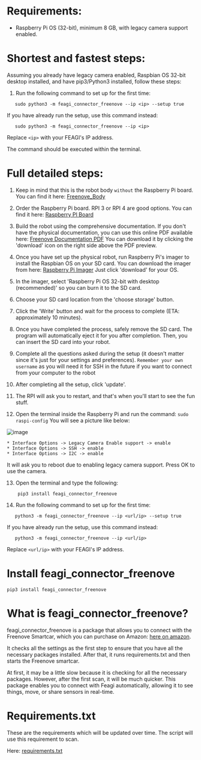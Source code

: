# Requirements:
- Raspberry Pi OS (32-bit), minimum 8 GB, with legacy camera support enabled.

# Shortest and fastest steps:
Assuming you already have legacy camera enabled, Raspbian OS 32-bit desktop installed, and have 
pip3/Python3 installed, follow these steps:

1. Run the following command to set up for the first time:
```
   sudo python3 -m feagi_connector_freenove --ip <ip> --setup true
```
If you have already run the setup, use this command instead:
```
   sudo python3 -m feagi_connector_freenove --ip <ip>
```

Replace `<ip>` with your FEAGI's IP address.

The command should be executed within the terminal.



# Full detailed steps:

1) Keep in mind that this is the robot body ``without`` the Raspberry Pi board. You can find it 
   here: [Freenove_Body](https://www.amazon.com/Freenove-Raspberry-Tracking-Avoidance-Ultrasonic/dp/B07YD2LT9D/ref=sr_1_3?keywords=freenove+4wd+car+kit&qid=1686246937&sprefix=freenove%2Caps%2C154&sr=8-3&ufe=app_do%3Aamzn1.fos.006c50ae-5d4c-4777-9bc0-4513d670b6bc)

2) Order the Raspberry Pi board. RPI 3 or RPI 4 are good options. You can find it here: 
   [Raspberry PI Board](https://www.amazon.com/Raspberry-Model-2019-Quad-Bluetooth/dp/B07TC2BK1X/ref=pd_bxgy_vft_none_img_sccl_1/145-1668819-0949402?pd_rd_w=MM6jo&content-id=amzn1.sym.26a5c67f-1a30-486b-bb90-b523ad38d5a0&pf_rd_p=26a5c67f-1a30-486b-bb90-b523ad38d5a0&pf_rd_r=WP4TBQQDTXVRH05BVVK4&pd_rd_wg=tpNVc&pd_rd_r=aca7db21-d4e0-4548-9e0c-a93588faa313&pd_rd_i=B07TC2BK1X&psc=1)

3) Build the robot using the comprehensive documentation. If you don't have the physical 
   documentation, you can use this online PDF available here: [Freenove Documentation PDF](https://github.com/Freenove/Freenove_4WD_Smart_Car_Kit_for_Raspberry_Pi/blob/master/Tutorial.pdf)
You can download it by clicking the 'download' icon on the right side above the PDF preview.

4) Once you have set up the physical robot, run Raspberry Pi's imager to install the Raspbian OS 
   on your SD card. You can download the imager from here: [Raspberry Pi Imager](https://www.raspberrypi.com/software/) Just click 'download' for your OS.

5) In the imager, select 'Raspberry Pi OS 32-bit with desktop (recommended)' so you can burn it to the SD card.

6) Choose your SD card location from the 'choose storage' button.

7) Click the 'Write' button and wait for the process to complete (ETA: approximately 10 minutes).

8) Once you have completed the process, safely remove the SD card. The program will 
   automatically eject it for you after completion. Then, you can insert the SD card into your 
   robot.

9) Complete all the questions asked during the setup (it doesn't matter since it's just for your 
   settings and preferences). ``Remember your own username`` as you will need it for SSH in the future 
   if you want to connect from your computer to the robot

10) After completing all the setup, click 'update'.

11) The RPI will ask you to restart, and that's when you'll start to see the fun stuff.

12) Open the terminal inside the Raspberry Pi and run the command: `sudo raspi-config`
You will see a picture like below:

![image](_static/raspiconfig.png)

    * Interface Options -> Legacy Camera Enable support -> enable
    * Interface Options -> SSH -> enable
    * Interface Options -> I2C -> enable
It will ask you to reboot due to enabling legacy camera support. Press OK to use the camera.

13) Open the terminal and type the following:
```
    pip3 install feagi_connector_freenove
```

14) Run the following command to set up for the first time:
```
   python3 -m feagi_connector_freenove --ip <url/ip> --setup true
```
If you have already run the setup, use this command instead:
```
   python3 -m feagi_connector_freenove --ip <url/ip>
```
Replace `<url/ip>` with your FEAGI's IP address.

# Install feagi_connector_freenove
`pip3 install feagi_connector_freenove`

# What is feagi_connector_freenove?
feagi_connector_freenove is a package that allows you to connect with the Freenove Smartcar, which you can purchase on Amazon: [here on amazon](https://www.amazon.com/Freenove-Raspberry-Tracking-Avoidance-Ultrasonic/dp/B07YD2LT9D). 

It checks all the settings as the first step to ensure that you have all the necessary packages installed. 
After that, it runs requirements.txt and then starts the Freenove smartcar. 

At first, it may be a little slow because it is checking for all the necessary packages. However, after the first scan, it will be much quicker. This package enables you to connect with Feagi automatically, allowing it to see things, move, or share sensors in real-time.

# Requirements.txt
These are the requirements which will be updated over time. The script will use this requirement to scan.

Here: [requirements.txt](https://github.com/feagi/feagi/blob/staging/peripherals/feagi_connector_freenove/feagi_connector_freenove/requirements.txt)


